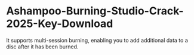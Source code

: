 # Ashampoo-Burning-Studio-Crack-2025-Key-Download
It supports multi-session burning, enabling you to add additional data to a disc after it has been burned.
